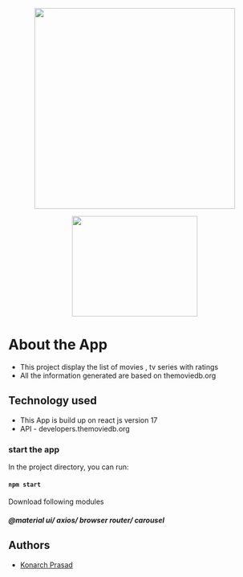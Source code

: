 <p align="center"><a href="http://entertainment-hub92.herokuapp.com/" target="_blank"><img src="https://konarch-cv.herokuapp.com/assets/img/port2.jpg" width="400"></a></p>
<p align="center">
<img src="https://blog.addthiscdn.com/wp-content/uploads/2014/11/addthis-react-flux-javascript-scaling.png" width="250px" height="200px">
</p>

# About the App

-   This project display the list of movies , tv series with ratings
-   All the information generated are based on themoviedb.org

## Technology used

-   This App is build up on react js version 17
-   API - developers.themoviedb.org   

### start the app

In the project directory, you can run:

#### `npm start`

Download following modules
 
 ##### @material ui/ axios/ browser router/ carousel

 ## Authors
- [Konarch Prasad ](https://github.com/konarch-dev)
